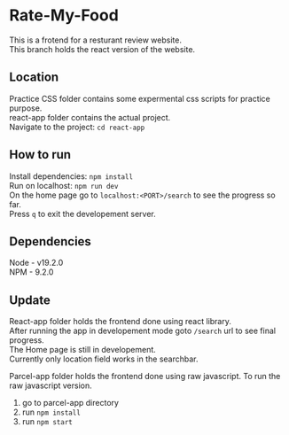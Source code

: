 # Rate-My-Food

This is a frotend for a resturant review website. <br>
This branch holds the react version of the website. <br>

## Location

Practice CSS folder contains some expermental css scripts for practice purpose. <br>
react-app folder contains the actual project. <br>
Navigate to the project: `cd react-app`

## How to run

Install dependencies: `npm install` <br>
Run on localhost: `npm run dev` <br>
On the home page go to `localhost:<PORT>/search` to see the progress so far. <br>
Press `q` to exit the developement server.

## Dependencies

Node - v19.2.0 <br>
NPM - 9.2.0 <br>

## Update

React-app folder holds the frontend done using react library. <br>
After running the app in developement mode goto `/search` url to see final progress. <br>
The Home page is still in developement. <br>
Currently only location field works in the searchbar.

Parcel-app folder holds the frontend done using raw javascript.
To run the raw javascript version. <br>

1. go to parcel-app directory
2. run `npm install`
3. run `npm start`
